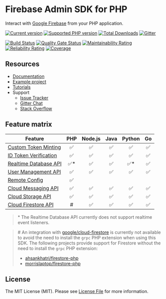 # Firebase Admin SDK for PHP

Interact with [Google Firebase](https://firebase.google.com) from your PHP application.

[![Current version](https://img.shields.io/packagist/v/kreait/firebase-php.svg)](https://packagist.org/packages/kreait/firebase-php)
[![Supported PHP version](https://img.shields.io/packagist/php-v/kreait/firebase-php.svg)]()
[![Total Downloads](https://img.shields.io/packagist/dt/kreait/firebase-php.svg)](https://packagist.org/packages/kreait/firebase-php/stats)
[![Gitter](https://badges.gitter.im/kreait/firebase-php.svg)](https://gitter.im/kreait/firebase-php)

[![Build Status](https://travis-ci.org/kreait/firebase-php.svg?branch=master)](https://travis-ci.org/kreait/firebase-php)
[![Quality Gate Status](https://sonarcloud.io/api/project_badges/measure?project=kreait_firebase-php&metric=alert_status)](https://sonarcloud.io/dashboard?id=kreait_firebase-php)
[![Maintainability Rating](https://sonarcloud.io/api/project_badges/measure?project=kreait_firebase-php&metric=sqale_rating)](https://sonarcloud.io/dashboard?id=kreait_firebase-php)
[![Reliability Rating](https://sonarcloud.io/api/project_badges/measure?project=kreait_firebase-php&metric=reliability_rating)](https://sonarcloud.io/dashboard?id=kreait_firebase-php)
[![Coverage](https://sonarcloud.io/api/project_badges/measure?project=kreait_firebase-php&metric=coverage)](https://sonarcloud.io/dashboard?id=kreait_firebase-php)

## Resources

- [Documentation](https://firebase-php.readthedocs.io/)
- [Example project](https://github.com/jeromegamez/firebase-php-examples)
- [Tutorials](https://firebase-php.readthedocs.io/en/latest/tutorials.html)
- Support
  - [Issue Tracker](https://github.com/kreait/firebase-php/issues/)
  - [Gitter Chat](https://gitter.im/kreait/firebase-php)
  - [Stack Overflow](https://stackoverflow.com/questions/tagged/firebase+php)

## Feature matrix

| Feature | PHP | Node.js | Java | Python | Go |
| --- | :---: | :---: | :---: | :---: | :---: |
| [Custom Token Minting](https://firebase.google.com/docs/auth/admin/create-custom-tokens) | ✅ | ✅ | ✅ | ✅ | ✅ |
| [ID Token Verification](https://firebase.google.com/docs/auth/admin/verify-id-tokens)	| ✅ | ✅ | ✅ | ✅ | ✅ |
| [Realtime Database API](https://firebase.google.com/docs/database/admin/start) | ✅* | ✅ | ✅ | ✅* | ✅ |
| [User Management API](https://firebase.google.com/docs/auth/admin/manage-users) | ✅ | ✅ | ✅ | ✅ | ✅ |
| [Remote Config](https://firebase.google.com/docs/remote-config/) | ✅ | | | | |
| [Cloud Messaging API](https://firebase.google.com/docs/cloud-messaging/admin/) | ✅ | ✅ | ✅ | ✅ | ✅ |				
| [Cloud Storage API](https://firebase.google.com/docs/storage/admin/start) | ✅ | ✅ | ✅ | ✅ | ✅ |
| [Cloud Firestore API](https://firebase.google.com/docs/firestore/) | # | ✅ | ✅ | ✅ | ✅ |

> \* The Realtime Database API currently does not support realtime event listeners.

> \# An integration with [google/cloud-firestore](https://github.com/GoogleCloudPlatform/google-cloud-php-firestore) 
  is currently not available to avoid the need to install the `grpc` PHP extension when using this SDK.
> The following projects provide support for Firestore without the need to install the `grpc` PHP extension:
> - [ahsankhatri/firestore-php](https://github.com/ahsankhatri/firestore-php)
> - [morrislaptop/firestore-php](https://github.com/morrislaptop/firestore-php)

## License

The MIT License (MIT). Please see [License File](LICENSE.md) for more information.
